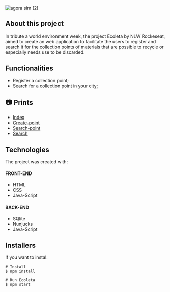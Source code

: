 ![agora sim (2)](https://user-images.githubusercontent.com/66570560/84963400-aa534180-b0df-11ea-8288-ec007b71025f.jpg)

## **About this project**
In tribute a world environment week, the project Ecoleta by NLW Rockeseat, aimed to create an web application to facilitate the users to register and search it for the collection points of materials that are possible to recycle or especially needs use to be discarded.

## **Functionalities**
* Register a collection point;
* Search for a collection point in your city;


## :camera: Prints

- [Index](https://github.com/rodrigobpolim/Project-Ecoleta/blob/master/public/prints/index.png)<br>
- [Create-point](https://github.com/rodrigobpolim/Project-Ecoleta/blob/master/public/prints/create-point.png) <br>
- [Search-point](https://github.com/rodrigobpolim/Project-Ecoleta/blob/master/public/prints/modal.PNG)<br>
- [Search](https://github.com/rodrigobpolim/Project-Ecoleta/blob/master/public/prints/search-results.JPG)<br>


## **Technologies**
The project was created with:

#### FRONT-END
- HTML
- CSS
- Java-Script

#### BACK-END
- SQlite
- Nunjucks
- Java-Script


## Installers
If you want to instal:
```
# Install 
$ npm install

# Run Ecoleta
$ npm start
```
